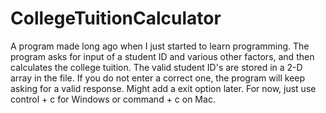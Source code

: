 # CollegeTuitionCalculator
A program made long ago when I just started to learn programming. The program asks for input of a student ID and various other factors, and then calculates the college tuition. The valid student ID's are stored in a 2-D array in the file. If you do not enter a correct one, the program will keep asking for a valid response. Might add a exit option later. For now, just use control + c for Windows or command  + c on Mac.
